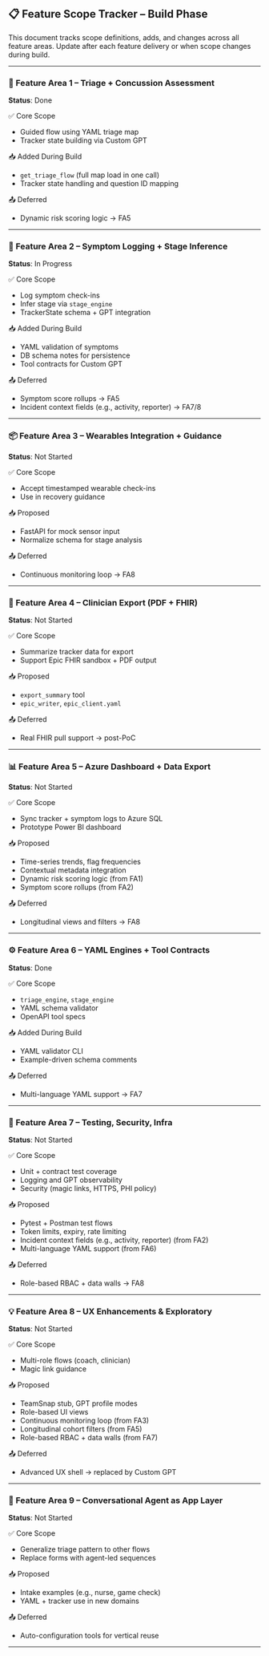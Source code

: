 ## 📋 Feature Scope Tracker – Build Phase

This document tracks scope definitions, adds, and changes across all feature areas.
Update after each feature delivery or when scope changes during build.

---

### 🧠 Feature Area 1 – Triage + Concussion Assessment
**Status**: Done

✅ Core Scope
- Guided flow using YAML triage map
- Tracker state building via Custom GPT

📥 Added During Build
- `get_triage_flow` (full map load in one call)
- Tracker state handling and question ID mapping

📤 Deferred
- Dynamic risk scoring logic → FA5

---

### 📅 Feature Area 2 – Symptom Logging + Stage Inference
**Status**: In Progress

✅ Core Scope
- Log symptom check-ins
- Infer stage via `stage_engine`
- TrackerState schema + GPT integration

📥 Added During Build
- YAML validation of symptoms
- DB schema notes for persistence
- Tool contracts for Custom GPT

📤 Deferred
- Symptom score rollups → FA5
- Incident context fields (e.g., activity, reporter) → FA7/8

---

### 📦 Feature Area 3 – Wearables Integration + Guidance
**Status**: Not Started

✅ Core Scope
- Accept timestamped wearable check-ins
- Use in recovery guidance

📥 Proposed
- FastAPI for mock sensor input
- Normalize schema for stage analysis

📤 Deferred
- Continuous monitoring loop → FA8

---

### 🏥 Feature Area 4 – Clinician Export (PDF + FHIR)
**Status**: Not Started

✅ Core Scope
- Summarize tracker data for export
- Support Epic FHIR sandbox + PDF output

📥 Proposed
- `export_summary` tool
- `epic_writer`, `epic_client.yaml`

📤 Deferred
- Real FHIR pull support → post-PoC

---

### 📊 Feature Area 5 – Azure Dashboard + Data Export
**Status**: Not Started

✅ Core Scope
- Sync tracker + symptom logs to Azure SQL
- Prototype Power BI dashboard

📥 Proposed
- Time-series trends, flag frequencies
- Contextual metadata integration
- Dynamic risk scoring logic (from FA1)
- Symptom score rollups (from FA2)

📤 Deferred
- Longitudinal views and filters → FA8

---

### ⚙️ Feature Area 6 – YAML Engines + Tool Contracts
**Status**: Done

✅ Core Scope
- `triage_engine`, `stage_engine`
- YAML schema validator
- OpenAPI tool specs

📥 Added During Build
- YAML validator CLI
- Example-driven schema comments

📤 Deferred
- Multi-language YAML support → FA7

---

### 🧪 Feature Area 7 – Testing, Security, Infra
**Status**: Not Started

✅ Core Scope
- Unit + contract test coverage
- Logging and GPT observability
- Security (magic links, HTTPS, PHI policy)

📥 Proposed
- Pytest + Postman test flows
- Token limits, expiry, rate limiting
- Incident context fields (e.g., activity, reporter) (from FA2)
- Multi-language YAML support (from FA6)

📤 Deferred
- Role-based RBAC + data walls → FA8

---

### 💡 Feature Area 8 – UX Enhancements & Exploratory
**Status**: Not Started

✅ Core Scope
- Multi-role flows (coach, clinician)
- Magic link guidance

📥 Proposed
- TeamSnap stub, GPT profile modes
- Role-based UI views
- Continuous monitoring loop (from FA3)
- Longitudinal cohort filters (from FA5)
- Role-based RBAC + data walls (from FA7)

📤 Deferred
- Advanced UX shell → replaced by Custom GPT

---

### 🧭 Feature Area 9 – Conversational Agent as App Layer
**Status**: Not Started

✅ Core Scope
- Generalize triage pattern to other flows
- Replace forms with agent-led sequences

📥 Proposed
- Intake examples (e.g., nurse, game check)
- YAML + tracker use in new domains

📤 Deferred
- Auto-configuration tools for vertical reuse

---